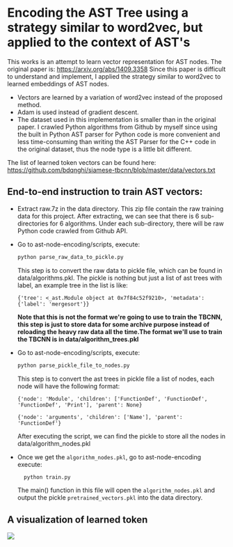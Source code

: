# Encoding the AST Tree using a strategy similar to word2vec, but applied to the context of AST's

This works is an attempt to learn vector representation for AST nodes. The original paper is: https://arxiv.org/abs/1409.3358 Since this paper is difficult to understand and implement, I applied the strategy similar to word2vec to learned embeddings of AST nodes. 

* Vectors are learned by a variation of word2vec instead of the proposed method.
* Adam is used instead of gradient descent.
* The dataset used in this implementation is smaller than in the original paper. I crawled Python algorithms from Github by myself since using the built in Python AST parser for Python code is more convenient and less time-consuming than writing the AST Parser for the C++ code in the original dataset, thus the node type is a little bit different.

The list of learned token vectors can be found here:
https://github.com/bdqnghi/siamese-tbcnn/blob/master/data/vectors.txt

End-to-end instruction to train AST vectors:
----------------
* Extract raw.7z in the data directory. This zip file contain the raw training data for this project. After extracting, we can see that there is 6 sub-directories for 6 algorithms. Under each sub-directory, there will be raw Python code crawled from Github API.
* Go to ast-node-encoding/scripts, execute:
    
    ```python
    python parse_raw_data_to_pickle.py
    ```
    This step is to convert the raw data to pickle file, which can be found in data/algorithms.pkl. The pickle is nothing but just a list of ast trees with label, an example tree in the list is like:
  ```
  {'tree': <_ast.Module object at 0x7f84c52f9210>, 'metadata': {'label': 'mergesort'}}
  ```
    **Note that this is not the format we're going to use to train the TBCNN, this step is just to store data for some archive purpose instead of reloading the heavy raw data all the time.The format we'll use to train the TBCNN is in data/algorithm_trees.pkl**
 
 
* Go to ast-node-encoding/scripts, execute:
    
    ```python
    python parse_pickle_file_to_nodes.py
    ```
  This step is to convert the ast trees in pickle file a list of nodes, each node will have the following format:
  
  ```
  {'node': 'Module', 'children': ['FunctionDef', 'FunctionDef', 'FunctionDef', 'Print'], 'parent': None}
  
  {'node': 'arguments', 'children': ['Name'], 'parent': 'FunctionDef'}
  ```
  After executing the script, we can find the pickle to store all the nodes in data/algorithm_nodes.pkl

* Once we get the ```algorithm_nodes.pkl```, go to ast-node-encoding execute:

  ```python
    python train.py
    ```
  The main() function in this file will open the ```algorithm_nodes.pkl``` and output the pickle ```pretrained_vectors.pkl``` into the data directory.
  
A visualization of learned token
--------------------------
![](../figure/ast_nodes_visualization.png)

